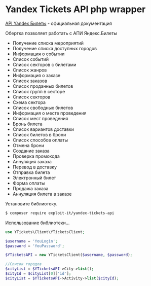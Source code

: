 # Yandex Tickets API php wrapper

[API Yandex Билеты](https://yandex.ru/dev/afisha/tickets/doc/concepts/index.html) - официальная документация

Обертка позволяет работать с АПИ Яндекс.Билеты

  - Получение списка мероприятий
  - Получение списка доступных городов
  - Информация о событии
  - Список событий
  - Список секторов с билетами
  - Список жанров
  - Информация о заказе
  - Список заказов
  - Список проданных билетов
  - Cписок групп в секторе
  - Список секторов
  - Схема сектора
  - Список свободных билетов
  - Информация о месте проведения
  - Список мест проведения
  - Бронь билета
  - Список вариантов доставки
  - Список билетов в брони
  - Список способов оплаты
  - Отмена брони
  - Создание заказа
  - Проверка промокода
  - Аннуляция заказа
  - Перевод в доставку
  - Отправка билета
  - Электронный билет
  - Форма оплаты
  - Продажа заказа
  - Аннуляция билета в заказе

Установите библиотеку.

```sh
$ composer require exploit-it/yandex-tickets-api
```

Использование библиотеки...

```php
use YTickets\Client\YTicketsClient;

$username = 'YouLogin';
$password = 'YouPassword';

$YTicketsAPI = new YTicketsClient($username, $password);

//Список городов
$cityList = $YTicketsAPI->City->list();
$cityId = $cityList[0]['id'];
$cityList = $YTicketsAPI->Activity->list($cityId);
```
